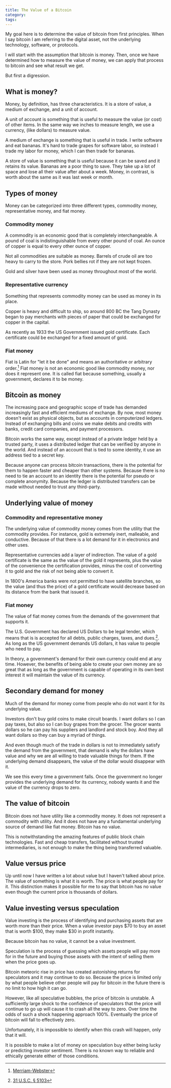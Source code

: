 ```yaml
---
title: The Value of a Bitcoin
category:
tags:
---
```


My goal here is to determine the value of bitcoin from first principles.
When I say bitcoin I am referring to the digital asset, not the underlying
technology, software, or protocols.

I will start with the assumption that bitcoin is money. Then, once we have
determined how to measure the value of money, we can apply that process to
bitcoin and see what result we get.

But first a digression.

## What is money?

Money, by definition, has three characteristics. It is a store of value,
a medium of exchange, and a unit of account.

A unit of account is something that is useful to measure the value (or
cost) of other items. In the same way we inches to measure length, we use
a currency, (like dollars) to measure value.

A medium of exchange is something that is useful in trade. I write
software and eat bananas. It's hard to trade grapes for software labor, so
instead I trade my labor for money, which I can then trade for bananas.

A store of value is something that is useful because it can be saved and
it retains its value. Bananas are a poor thing to save. They take up a lot
of space and lose all their value after about a week. Money, in contrast,
is worth about the same as it was last week or month.

## Types of money

Money can be categorized into three different types, commodity money,
representative money, and fiat money.

### Commodity money

A commodity is an economic good that is completely interchangeable.
A pound of coal is indistinguishable from every other pound of coal. An
ounce of copper is equal to every other ounce of copper.

Not all commodities are suitable as money. Barrels of crude oil are too
heavy to carry to the store. Pork bellies rot if they are not kept frozen.

Gold and silver have been used as money throughout most of the world.

### Representative currency

Something that represents commodity money can be used as money in its
place.

Copper is heavy and difficult to ship, so around 800 BC the Tang Dynasty
began to pay merchants with pieces of paper that could be exchanged for
copper in the capital.

As recently as 1933 the US Government issued gold certificate. Each
certificate could be exchanged for a fixed amount of gold.

### Fiat money

Fiat is Latin for "let it be done" and means an authoritative or arbitrary
order.[^fiat-definition] Fiat money is not an economic good like commodity
money, nor does it represent one. It is called fiat because something,
usually a government, declares it to be money.

## Bitcoin as money

The increasing pace and geographic scope of trade has demanded
increasingly fast and efficient mediums of exchange. By now, most money
doesn't exist as physical objects, but as accounts in computerized
ledgers. Instead of exchanging bills and coins we make debits and credits
with banks, credit card companies, and payment processors.

Bitcoin works the same way, except instead of a private ledger held by
a trusted party, it uses a distributed ledger that can be verified by
anyone in the world. And instead of an account that is tied to some
identity, it use an address tied to a secret key.

Because anyone can process bitcoin transactions, there is the potential
for them to happen faster and cheaper than other systems. Because there is
no need to tie an account to an identity there is the potential for pseudo
or complete anonymity. Because the ledger is distributed transfers can be
made without needed to trust any third-party. 

## Underlying value of money

### Commodity and representative money

The underlying value of commodity money comes from the utility that the
commodity provides. For instance, gold is extremely inert, malleable, and
conductive. Because of that there is a lot demand for it in electronics
and other uses.

Representative currencies add a layer of indirection. The value of a gold
certificate is the same as the value of the gold it represents, plus the
value of the convenience the certification provides, minus the cost of
converting it to gold and the risk of not being able to convert it.

In 1800's America banks were not permitted to have satellite branches, so
the value (and thus the price) of a gold certificate would decrease based
on its distance from the bank that issued it.

### Fiat money

The value of fiat money comes from the demands of the government that
supports it.

The U.S. Government has declared US Dollars to be legal tender, which
means that is is accepted for all debts, public charges, taxes, and
dues.[^31 U.S.C. § 5103]. As long as the US government demands US dollars,
it has value to people who need to pay.

In theory, a government's demand for their own currency could end at any
time. However, the benefits of being able to create your own money are so
great that as long as the government is capable of operating in its own
best interest it will maintain the value of its currency.

## Secondary demand for money

Much of the demand for money come from people who do not want it for its
underlying value. 

Investors don't buy gold coins to make circuit boards. I want dollars so
I can pay taxes, but also so I can buy grapes from the grocer. The grocer
wants dollars so he can pay his suppliers and landlord and stock boy. And
they all want dollars so they can buy a myriad of things.

And even though much of the trade in dollars is not to immediately satisfy
the demand from the government, that demand is why the dollars have value
and why we are all willing to trade valuable things for them. If the
underlying demand disappears, the value of the dollar would disappear with
it.

We see this every time a government falls. Once the government no longer
provides the underlying demand for its currency, nobody wants it and the
value of the currency drops to zero.

## The value of bitcoin

Bitcoin does not have utility like a commodity money. It does not
represent a commodity with utility. And it does not have any a fundamental
underlying source of demand like fiat money. Bitcoin has no value.

This is notwithstanding the amazing features of public block chain
technologies. Fast and cheap transfers, facilitated without trusted
intermediaries, is not enough to make the thing being transferred
valuable.

## Value versus price

Up until now I have written a lot about value but I haven't talked about
price. The value of something is what it is worth. The price is what
people pay for it. This distinction makes it possible for me to say that
bitcoin has no value even though the current price is thousands of
dollars.

## Value investing versus speculation

Value investing is the process of identifying and purchasing assets that
are worth more than their price. When a value investor pays \$70 to buy an
asset that is worth \$100, they make \$30 in profit instantly.

Because bitcoin has no value, it cannot be a value investment.

Speculation is the process of guessing which assets people will pay more
for in the future and buying those assets with the intent of selling them
when the price goes up.

Bitcoin meteoric rise in price has created astonishing returns for
speculators and it may continue to do so. Because the price is limited
only by what people believe other people will pay for bitcoin in the
future there is no limit to how high it can go.

However, like all speculative bubbles, the price of bitcoin is unstable.
A sufficiently large shock to the confidence of speculators that the price
will continue to go up will cause it to crash all the way to zero. Over
time the odds of such a shock happening approach 100%. Eventually the
price of bitcoin will fall to effectively zero.

Unfortunately, it is impossible to identify when this crash will happen,
only that it will.

It is possible to make a lot of money on speculation buy either being
lucky or predicting investor sentiment. There is no known way to reliable
and ethically generate either of those conditions.


[^fiat-definition]: [Merriam-Webster](https://www.merriam-webster.com/dictionary/fiat)

[^31 U.S.C. § 5103]: [31 U.S.C. § 5103](https://www.law.cornell.edu/uscode/text/31/5103)
